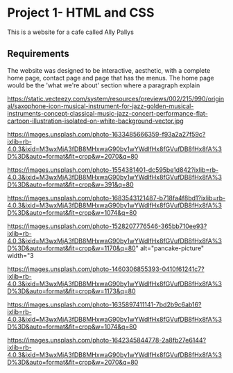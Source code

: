 # Project 1- HTML and CSS
This is a website for a cafe called Ally Pallys

## Requirements
The website was designed to be interactive, aesthetic, with a complete home page, contact page and page that has the menus. The home page would be the 'what we're about' section where a paragraph explain

https://static.vecteezy.com/system/resources/previews/002/215/990/original/saxophone-icon-musical-instrument-for-jazz-golden-musical-instruments-concept-classical-music-jazz-concert-performance-flat-cartoon-illustration-isolated-on-white-background-vector.jpg

https://images.unsplash.com/photo-1633485666359-f93a2a27f59c?ixlib=rb-4.0.3&ixid=M3wxMjA3fDB8MHxwaG90by1wYWdlfHx8fGVufDB8fHx8fA%3D%3D&auto=format&fit=crop&w=2070&q=80

https://images.unsplash.com/photo-1554381401-dc595be1d842?ixlib=rb-4.0.3&ixid=M3wxMjA3fDB8MHxwaG90by1wYWdlfHx8fGVufDB8fHx8fA%3D%3D&auto=format&fit=crop&w=391&q=80

https://images.unsplash.com/photo-1683543121487-b718fa4f8bd1?ixlib=rb-4.0.3&ixid=M3wxMjA3fDB8MHxwaG90by1wYWdlfHx8fGVufDB8fHx8fA%3D%3D&auto=format&fit=crop&w=1074&q=80

https://images.unsplash.com/photo-1528207776546-365bb710ee93?ixlib=rb-4.0.3&ixid=M3wxMjA3fDB8MHxwaG90by1wYWdlfHx8fGVufDB8fHx8fA%3D%3D&auto=format&fit=crop&w=1170&q=80" alt="pancake-picture" width="3

https://images.unsplash.com/photo-1460306855393-0410f61241c7?ixlib=rb-4.0.3&ixid=M3wxMjA3fDB8MHxwaG90by1wYWdlfHx8fGVufDB8fHx8fA%3D%3D&auto=format&fit=crop&w=1173&q=80

https://images.unsplash.com/photo-1635897411141-7bd2b9c6ab16?ixlib=rb-4.0.3&ixid=M3wxMjA3fDB8MHxwaG90by1wYWdlfHx8fGVufDB8fHx8fA%3D%3D&auto=format&fit=crop&w=1074&q=80

https://images.unsplash.com/photo-1642345844778-2a8fb27e6144?ixlib=rb-4.0.3&ixid=M3wxMjA3fDB8MHxwaG90by1wYWdlfHx8fGVufDB8fHx8fA%3D%3D&auto=format&fit=crop&w=2070&q=80